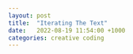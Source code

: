 ```yaml
---
layout: post
title:  "Iterating The Text"
date:   2022-08-19 11:54:00 +1000
categories: creative coding
---
```

